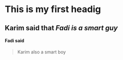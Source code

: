 # This is my first headig
## Karim said that *Fadi is a smart guy*
#### Fadi **said**
> Karim also
> a smart boy
